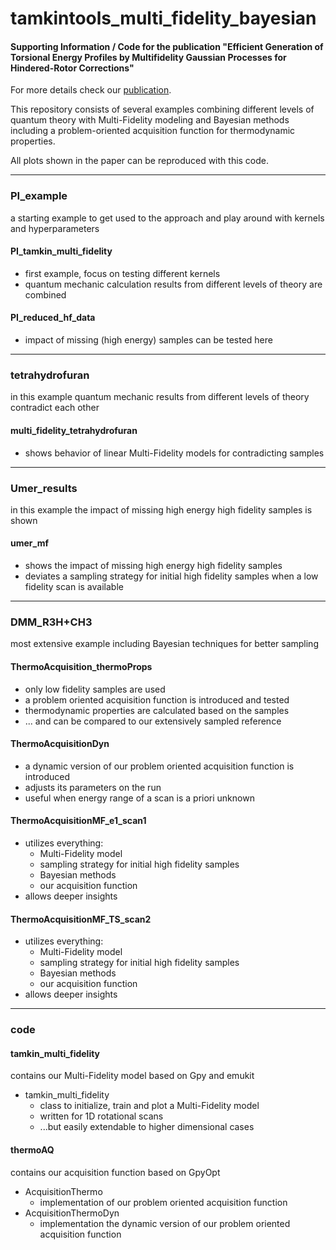# tamkintools_multi_fidelity_bayesian

#### Supporting Information / Code for the publication "Efficient Generation of Torsional Energy Profiles by Multifidelity Gaussian Processes for Hindered-Rotor Corrections"

For more details check our [publication](https://doi.org/10.26434/chemrxiv-2024-95mdm).

This repository consists of several examples combining different levels of quantum theory with Multi-Fidelity modeling and Bayesian methods including a problem-oriented acquisition function for thermodynamic properties.

All plots shown in the paper can be reproduced with this code.

---

### PI_example

a starting example to get used to the approach and play around with kernels and hyperparameters

#### PI_tamkin_multi_fidelity

- first example, focus on testing different kernels
- quantum mechanic calculation results from different levels of theory are combined

#### PI_reduced_hf_data

- impact of missing (high energy) samples can be tested here

---

### tetrahydrofuran

in this example quantum mechanic results from different levels of theory contradict each other

#### multi_fidelity_tetrahydrofuran

- shows behavior of linear Multi-Fidelity models for contradicting samples


---

### Umer_results

in this example the impact of missing high energy high fidelity samples is shown

#### umer_mf

- shows the impact of missing high energy high fidelity samples
- deviates a sampling strategy for initial high fidelity samples when a low fidelity scan is available

---

### DMM_R3H+CH3

most extensive example including Bayesian techniques for better sampling

#### ThermoAcquisition_thermoProps

- only low fidelity samples are used
- a problem oriented acquisition function is introduced and tested
- thermodynamic properties are calculated based on the samples
- ... and can be compared to our extensively sampled reference

#### ThermoAcquisitionDyn

- a dynamic version of our problem oriented acquisition function is introduced
- adjusts its parameters on the run
- useful when energy range of a scan is a priori unknown

#### ThermoAcquisitionMF_e1_scan1

- utilizes everything:
	- Multi-Fidelity model
	- sampling strategy for initial high fidelity samples
	- Bayesian methods 
	- our acquisition function
- allows deeper insights

#### ThermoAcquisitionMF_TS_scan2

- utilizes everything:
	- Multi-Fidelity model
	- sampling strategy for initial high fidelity samples
	- Bayesian methods 
	- our acquisition function
- allows deeper insights

---

### code

#### tamkin_multi_fidelity

contains our Multi-Fidelity model based on Gpy and emukit

- tamkin_multi_fidelity
	+ class to initialize, train and plot a Multi-Fidelity model
	+ written for 1D rotational scans
	+ ...but easily extendable to higher dimensional cases

#### thermoAQ

contains our acquisition function based on GpyOpt

- AcquisitionThermo
	+ implementation of our problem oriented acquisition function
- AcquisitionThermoDyn
	+ implementation the dynamic version of our problem oriented acquisition function 
